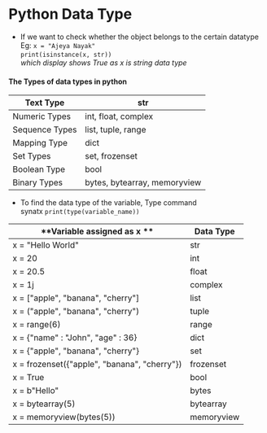 # Python Data Type

* If we want to check whether the object belongs to the certain datatype <br />
	Eg:	```x = "Ajeya Nayak"``` <br />
			```print(isinstance(x, str))``` <br />
			*which display shows True as x is string data type* 


#### The Types of data types in python

| **Text Type**| **str** |
|-------|-------|
| Numeric Types | int, float, complex|
| Sequence Types | list, tuple, range|
| Mapping Type | dict|
| Set Types | set, frozenset|
| Boolean Type | bool |
| Binary Types | bytes, bytearray, memoryview|

* To find the data type of the variable, Type command <br />
	synatx ```print(type(variable_name))```
	
	
| **Variable assigned as x **  | **Data Type** |
|-----------------------|----------|
| x = "Hello World" | str |
| x = 20 | int |
| x = 20.5 | float |
| x = 1j | complex|
| x = ["apple", "banana", "cherry"]| list|
| x = ("apple", "banana", "cherry")| tuple|
| x = range(6) | range |
| x = {"name" : "John", "age" : 36} | dict |
| x = {"apple", "banana", "cherry"} | set |
| x  = frozenset({"apple", "banana", "cherry"}) | frozenset|
| x = True | bool|
| x = b"Hello" | bytes |
| x = bytearray(5)| bytearray|
| x = memoryview(bytes(5)) | memoryview|
